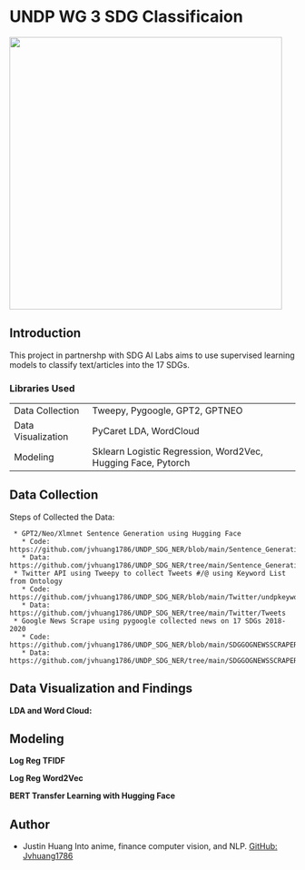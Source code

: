 # UNDP WG 3 SDG Classificaion 
<img src="https://github.com/jvhuang1786/UNDP_SDG_NER/blob/main/original-15.jpg" width="480"></img>

## Introduction

This project in partnershp with SDG AI Labs aims to use supervised learning models to classify text/articles into the 17 SDGs. 

### Libraries Used


<table>

<tr>
  <td>Data Collection</td>
  <td>Tweepy, Pygoogle, GPT2, GPTNEO</td>
</tr>

<tr>
  <td>Data Visualization</td>
  <td>PyCaret LDA, WordCloud</td>
</tr>

<tr>
  <td>Modeling</td>
  <td>Sklearn Logistic Regression, Word2Vec, Hugging Face, Pytorch</td>
</tr>

</table>


## Data Collection 

Steps of Collected the Data: 

     * GPT2/Neo/Xlmnet Sentence Generation using Hugging Face 
       * Code: https://github.com/jvhuang1786/UNDP_SDG_NER/blob/main/Sentence_Generation/GPT%20Sentence%20Generation.ipynb
       * Data: https://github.com/jvhuang1786/UNDP_SDG_NER/tree/main/Sentence_Generation
     * Twitter API using Tweepy to collect Tweets #/@ using Keyword List from Ontology 
       * Code: https://github.com/jvhuang1786/UNDP_SDG_NER/blob/main/Twitter/undpkeywordstwitter.py
       * Data: https://github.com/jvhuang1786/UNDP_SDG_NER/tree/main/Twitter/Tweets
     * Google News Scrape using pygoogle collected news on 17 SDGs 2018-2020
       * Code: https://github.com/jvhuang1786/UNDP_SDG_NER/blob/main/SDGGOGNEWSSCRAPER/SDG_news%20Scraper.ipynb
       * Data: https://github.com/jvhuang1786/UNDP_SDG_NER/tree/main/SDGGOGNEWSSCRAPER
  



## Data Visualization and Findings

**LDA and Word Cloud:**

     
     
## Modeling 

**Log Reg TFIDF**


**Log Reg Word2Vec**

**BERT Transfer Learning with Hugging Face**





## Author


* Justin Huang
  Into anime, finance computer vision, and NLP.
  [GitHub: Jvhuang1786](https://jvhuang1786.github.io/)

